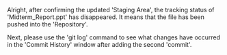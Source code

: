 Alright, after confirming the updated 'Staging Area', 
the tracking status of 'Midterm_Report.ppt' has disappeared.
It means that the file has been pushed into the 'Repository'.

Next, please use the 'git log' command
to see what changes have occurred in the 'Commit History' window after adding the second 'commit'.